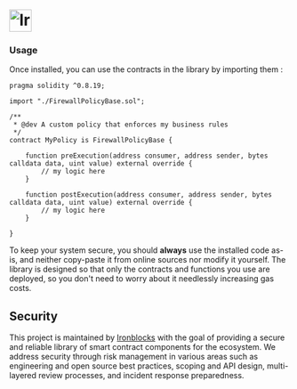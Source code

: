 # <img src="https://www.ironblocks.com/logo.svg" alt="Ironblocks" height="40px">

### Usage

Once installed, you can use the contracts in the library by importing them :

```solidity
pragma solidity ^0.8.19;

import "./FirewallPolicyBase.sol";

/**
 * @dev A custom policy that enforces my business rules
 */
contract MyPolicy is FirewallPolicyBase {

    function preExecution(address consumer, address sender, bytes calldata data, uint value) external override {
        // my logic here
    }

    function postExecution(address consumer, address sender, bytes calldata data, uint value) external override {
        // my logic here
    }

}
```

To keep your system secure, you should **always** use the installed code as-is, and neither copy-paste it from online sources nor modify it yourself. The library is designed so that only the contracts and functions you use are deployed, so you don't need to worry about it needlessly increasing gas costs.

## Security

This project is maintained by [Ironblocks](https://www.ironblocks.com/) with the goal of providing a secure and reliable library of smart contract components for the ecosystem. We address security through risk management in various areas such as engineering and open source best practices, scoping and API design, multi-layered review processes, and incident response preparedness.

